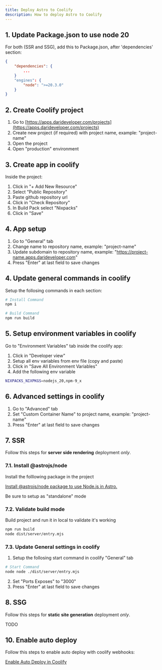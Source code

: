 ```yaml
---
title: Deploy Astro to Coolify
description: How to deploy Astro to Coolify
---
```


## 1. Update Package.json to use node 20

For both (SSR and SSG), add this to Package.json, after 'dependencies' section:

```json
{
    "dependencies": {
        ...
    }
    "engines": {
        "node": ">=20.3.0"
    }
}
```

## 2. Create Coolify project

1. Go to [https://apps.darideveloper.com/projects](https://apps.darideveloper.com/projects)
2. Create new project (if required) with project name, example: "project-name"
3. Open the project
4. Open "production" environment

## 3. Create app in coolify

Inside the project:

1. Click in "+ Add New Resource"
2. Select "Public Repository"
3. Paste github repository url
4. Click in "Check Repository"
5. In Build Pack select "Nixpacks"
6. Click in "Save"

## 4. App setup

1. Go to "General" tab
2. Change name to repository name, example: "project-name"
3. Update subdomain to repository name, example: "https://project-name.apps.darideveloper.com"
4. Press "Enter" at last field to save changes

## 4. Update general commands in coolify

Setup the follosing commands in each section:

```bash
# Install Command
npm i

# Build Command
npm run build
```

## 5. Setup environment variables in coolify

Go to "Environment Variables" tab inside the coolify app:
   1. Click in "Developer view"
   2. Setup all env variables from env file (copy and paste)
   3. Click in "Save All Environment Variables"
   4. Add the following env variable

```bash
NIXPACKS_NIXPKGS=nodejs_20,npm-9_x
```
   

## 6. Advanced settings in coolify

1. Go to "Advanced" tab
2. Set "Custom Container Name" to project name, example: "project-name"
3. Press "Enter" at last field to save changes

## 7. SSR

Follow this steps for **server side rendering** deployment *only*.

### 7.1. Install @astrojs/node

Install the folllowing package in the project

[Install @astrojs/node package to use Node.js in Astro.](https://docs.astro.build/en/guides/integrations-guide/node/)

Be sure to setup as "standalone" mode

### 7.2. Validate build mode

Build project and run it in local to validate it's working

```bash
npm run build
node dist/server/entry.mjs
```

### 7.3. Update General settings in coolify

1. Setup the follosing start command in coolify "General" tab

```bash
# Start Command
node node ./dist/server/entry.mjs
```

2. Set "Ports Exposes" to "3000"
3. Press "Enter" at last field to save changes

## 8. SSG

Follow this steps for **static site generation** deployment *only*.

TODO

## 10. Enable auto deploy

Follow this steps to enable auto deploy with coolify webhooks:

[Enable Auto Deploy in Coolify](../../coolify/enable-auto-deploy)
